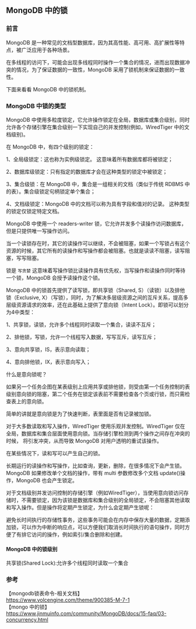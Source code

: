 ## MongoDB 中的锁

### 前言

MongoDB 是一种常见的文档型数据库，因为其高性能、高可用、高扩展性等特点，被广泛应用于各种场景。   

在多线程的访问下，可能会出现多线程同时操作一个集合的情况，进而出现数据冲突的情况，为了保证数据的一致性，MongoDB 采用了锁机制来保证数据的一致性。   

下面来看看 MongoDB 中的锁机制。   

### MongoDB 中锁的类型

MongoDB 中使用多粒度锁定，它允许操作锁定在全局，数据库或集合级别，同时允许各个存储引擎在集合级别一下实现自己的并发控制(例如，WiredTiger 中的文档级别)。    

在 MongoDB 中，有四个级别的锁定：  

1、全局级锁定：这也称为实例级锁定。 这意味着所有数据库都将被锁定；  

2、数据库级锁定：只有指定的数据库才会在这种类型的锁定中被锁定；  

3、集合级锁：在 MongoDB 中，集合是一组相关的文档（类似于传统 RDBMS 中的表）。集合级锁定句柄锁定单个集合；   

4、文档级锁定：MongoDB 中的文档可以称为具有字段和值对的记录。 这种类型的锁定仅锁定特定文档。   

MongoDB 中使用一个 readers-writer 锁，它允许并发多个读操作访问数据库，但是只提供唯一写操作访问。    

当一个读锁存在时，其它的读操作可以继续，不会被阻塞，如果一个写锁占有这个资源的时候，其它所有的读操作和写操作都会被阻塞。也就是读读不阻塞，读写阻塞，写写阻塞。    

锁是 `写贪婪` 这意味着写操作锁比读操作具有优先权，当写操作和读操作同时等待一个锁，MongoDB 会授予读操作这个锁。   

MongoDB 中的锁首先提供了读写锁，即共享锁（Shared, S）（读锁）以及排他锁（Exclusive, X）（写锁），同时，为了解决多层级资源之间的互斥关系，提高多层级资源请求的效率，还在此基础上提供了意向锁（Intent Lock）。即锁可以划分为4中类型：   

1、共享锁，读锁，允许多个线程同时读取一个集合，读读不互斥；   

2、排他锁，写锁，允许一个线程写入数据，写写互斥，读写互斥；   

3、意向共享锁，IS，表示意向读取；  

4、意向排他锁，IX，表示意向写入；  

什么是意向锁呢？

如果另一个任务企图在某表级别上应用共享或排他锁，则受由第一个任务控制的表级别意向锁的阻塞，第二个任务在锁定该表前不需要检查各个页或行锁，而只需检查表上的意向锁。   

简单的讲就是意向锁是为了快速判断，表里面是否有记录被加锁。     

对于大多数读取和写入操作，WiredTiger 使用乐观并发控制。WiredTiger 仅在全局，数据库和集合层面使用意向锁。当存储引擎检测到两个操作之间存在冲突的时候，
将引发冲突，从而导致 MongoDB 对用户透明的重试该操作。   

在某些情况下，读和写可以产生自己的锁。   

长期运行的读操作和写操作，比如查询，更新，删除，在很多情况下会产生锁。MongoDB 如果修改单个文档的操作，带有 multi 参数修改多个文档 update()操作，MongoDB 也会产生锁定。    

对于文档级别并发访问控制的存储引擎（例如WiredTiger），当使用意向锁访问存储时，不需要锁定，因为该锁是数据库和集合级别的全局锁定，不会阻塞其他读取和写入操作。但是操作将定期产生锁定，为什么会定期产生锁呢：

避免长时间执行的存储性事务，这些事务可能会在内存中保存大量的数据，定期添加锁，可以作为中断的响应点，可以方便我们取消长时间执行的语句操作，同时方便了有排它访问的操作，例如索引/集合删除和创建。   




#### MongoDB 中的锁级别



共享锁(Shared Lock):允许多个线程同时读取一个集合


### 参考

【mongodb锁表命令-相关文档】https://www.volcengine.com/theme/900385-M-7-1   
【mongo 中的锁】https://www.jinmuinfo.com/community/MongoDB/docs/15-faq/03-concurrency.html  